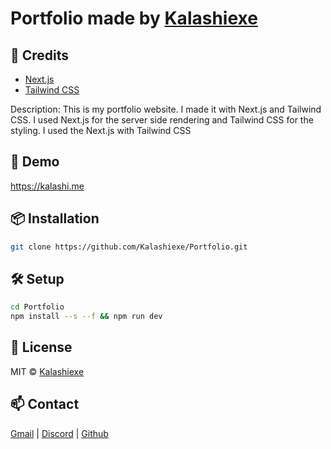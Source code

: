 # Portfolio made by [Kalashiexe](https://github.com/Kalashiexe)

## 📝 Credits

 - [Next.js](https://nextjs.org/)
 - [Tailwind CSS](https://tailwindcss.com/)

 Description: This is my portfolio website. I made it with Next.js and Tailwind CSS. I used Next.js for the server side rendering and Tailwind CSS for the styling. I used the Next.js with Tailwind CSS
## 🚀 Demo

https://kalashi.me

## 📦 Installation

```bash 
git clone https://github.com/Kalashiexe/Portfolio.git
```

## 🛠 Setup

```bash
cd Portfolio
npm install --s --f && npm run dev
```

## 📄 License

MIT © [Kalashiexe](./LICENSE)

## 📫 Contact

[Gmail](mailto:kalashispotify@gmail.com) |  [Discord](https://discord.com/users/1059362574958874634) | [Github](https://github.com/Kalashiexe)

